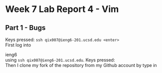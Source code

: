 # Week 7 Lab Report 4 - Vim 
## Part 1 - Bugs

Keys pressed: `ssh qix007@ieng6-201.ucsd.edu <enter>` \
First log into <dt>ieng6<dt> using `ssh qix007@ieng6-201.ucsd.edu`.
Keys pressed: \
Then I clone my fork of the repository from my Github account by type in 
